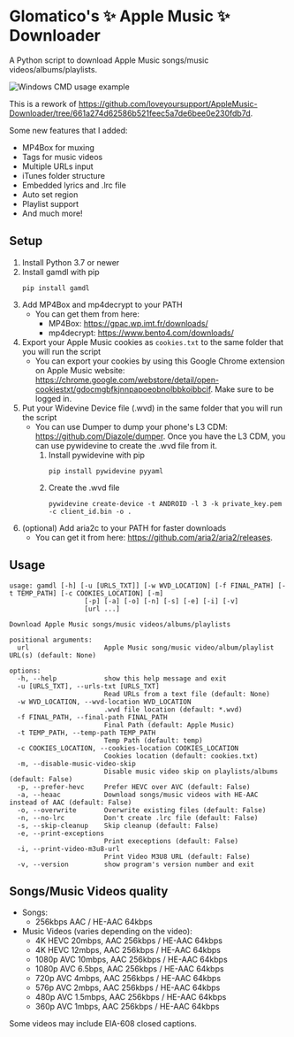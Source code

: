 # Glomatico's ✨ Apple Music ✨ Downloader
A Python script to download Apple Music songs/music videos/albums/playlists.

![Windows CMD usage example](https://i.imgur.com/18Azlg4.png)

This is a rework of https://github.com/loveyoursupport/AppleMusic-Downloader/tree/661a274d62586b521feec5a7de6bee0e230fdb7d.

Some new features that I added:
* MP4Box for muxing
* Tags for music videos
* Multiple URLs input
* iTunes folder structure
* Embedded lyrics and .lrc file
* Auto set region
* Playlist support
* And much more!

## Setup
1. Install Python 3.7 or newer
2. Install gamdl with pip
    ```
    pip install gamdl
    ```
3. Add MP4Box and mp4decrypt to your PATH
    * You can get them from here:
        * MP4Box: https://gpac.wp.imt.fr/downloads/
        * mp4decrypt: https://www.bento4.com/downloads/
4. Export your Apple Music cookies as `cookies.txt` to the same folder that you will run the script
    * You can export your cookies by using this Google Chrome extension on Apple Music website: https://chrome.google.com/webstore/detail/open-cookiestxt/gdocmgbfkjnnpapoeobnolbbkoibbcif. Make sure to be logged in.
5. Put your Widevine Device file (.wvd) in the same folder that you will run the script
    * You can use Dumper to dump your phone's L3 CDM: https://github.com/Diazole/dumper. Once you have the L3 CDM, you can use pywidevine to create the .wvd file from it.
        1. Install pywidevine with pip
            ```
            pip install pywidevine pyyaml
            ```
        2. Create the .wvd file
            ```
            pywidevine create-device -t ANDROID -l 3 -k private_key.pem -c client_id.bin -o .
            ```
6. (optional) Add aria2c to your PATH for faster downloads
    * You can get it from here: https://github.com/aria2/aria2/releases.

## Usage
```
usage: gamdl [-h] [-u [URLS_TXT]] [-w WVD_LOCATION] [-f FINAL_PATH] [-t TEMP_PATH] [-c COOKIES_LOCATION] [-m]
                   [-p] [-a] [-o] [-n] [-s] [-e] [-i] [-v]
                   [url ...]

Download Apple Music songs/music videos/albums/playlists

positional arguments:
  url                   Apple Music song/music video/album/playlist URL(s) (default: None)

options:
  -h, --help            show this help message and exit
  -u [URLS_TXT], --urls-txt [URLS_TXT]
                        Read URLs from a text file (default: None)
  -w WVD_LOCATION, --wvd-location WVD_LOCATION
                        .wvd file location (default: *.wvd)
  -f FINAL_PATH, --final-path FINAL_PATH
                        Final Path (default: Apple Music)
  -t TEMP_PATH, --temp-path TEMP_PATH
                        Temp Path (default: temp)
  -c COOKIES_LOCATION, --cookies-location COOKIES_LOCATION
                        Cookies location (default: cookies.txt)
  -m, --disable-music-video-skip
                        Disable music video skip on playlists/albums (default: False)
  -p, --prefer-hevc     Prefer HEVC over AVC (default: False)
  -a, --heaac           Download songs/music videos with HE-AAC instead of AAC (default: False)
  -o, --overwrite       Overwrite existing files (default: False)
  -n, --no-lrc          Don't create .lrc file (default: False)
  -s, --skip-cleanup    Skip cleanup (default: False)
  -e, --print-exceptions
                        Print execeptions (default: False)
  -i, --print-video-m3u8-url
                        Print Video M3U8 URL (default: False)
  -v, --version         show program's version number and exit
```

## Songs/Music Videos quality
* Songs:
    * 256kbps AAC / HE-AAC 64kbps
* Music Videos (varies depending on the video):
    * 4K HEVC 20mbps, AAC 256kbps / HE-AAC 64kbps
    * 4K HEVC 12mbps, AAC 256kbps / HE-AAC 64kbps
    * 1080p AVC 10mbps, AAC 256kbps / HE-AAC 64kbps
    * 1080p AVC 6.5bps, AAC 256kbps / HE-AAC 64kbps
    * 720p AVC 4mbps, AAC 256kbps / HE-AAC 64kbps
    * 576p AVC 2mbps, AAC 256kbps / HE-AAC 64kbps
    * 480p AVC 1.5mbps, AAC 256kbps / HE-AAC 64kbps
    * 360p AVC 1mbps, AAC 256kbps / HE-AAC 64kbps

Some videos may include EIA-608 closed captions.
